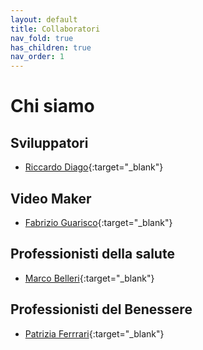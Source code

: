 ```yaml
---
layout: default
title: Collaboratori
nav_fold: true 
has_children: true
nav_order: 1
---
```




# Chi siamo


## Sviluppatori
- [Riccardo Diago](https://www.ricsystem.it/guide/){:target="_blank"}

## Video Maker
- [Fabrizio Guarisco](https://www.instagram.com/patty_ferrari/){:target="_blank"}

## Professionisti della salute
- [Marco Belleri](https://www.instagram.com/markitomak/){:target="_blank"}


## Professionisti del Benessere
- [Patrizia Ferrrari](https://www.instagram.com/patty_ferrari/){:target="_blank"}
